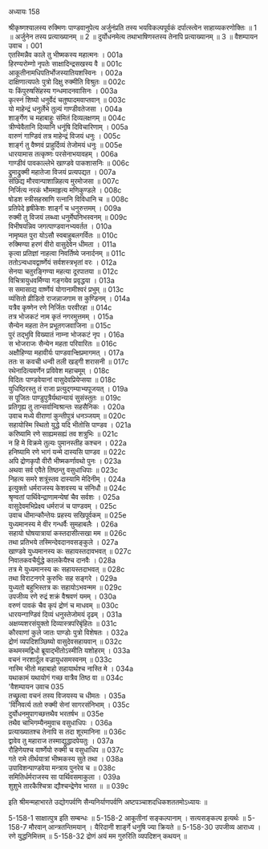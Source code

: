अध्यायः 158

श्रीकृष्णश्यालस्य रुक्मिणः पाण्डवानुपेत्य अर्जुनंप्रति तस्य भयविकल्पपूर्वकं दर्पात्स्त्वेन साहाय्यकरणोक्तिः ॥ 1 ॥ अर्जुनेन तस्य प्रत्याख्यानम् ॥ 2 ॥ दुर्योधनमेत्य तथाभाषिणस्तस्य तेनापि प्रत्याख्यानम् ॥ 3 ॥
वैशम्पायन उवाच ।	001    
एतस्मिन्नैव काले तु भीष्मकस्य महात्मनः ।	001a  
हिरण्यरोम्णो नृपतेः साक्षादिन्द्रसखस्य वै ॥	001c  
आकूतीनामधिपतिर्भोजस्यातियशस्विनः ।	002a  
दाक्षिणात्यपतेः पुत्रो दिक्षु रुक्मीति विश्रुतः ॥	002c  
यः किंपुरुषसिंहस्य गन्धमादनवासिनः ।	003a  
कृत्स्नं शिष्यो धनुर्वेदं चतुष्पादमवाप्तवान् ॥	003c  
यो माहेन्द्रं धनुर्लेभे तुल्यं गाण्डीवतेजसा ।	004a  
शार्ङ्गेण च महाबाहुः संमितं दिव्यलक्षणम् ॥	004c  
त्रीण्येवैतानि दिव्यानि धनूंषि दिविचारिणाम् ।	005a  
वारुणं गाण्डिवं तत्र माहेन्द्रं विजयं धनुः ।	005c  
शार्ङ्ग तु वैष्णवं प्राहुर्दिव्यं तेजोमयं धनुः ॥	005e   
धारयामास तत्कृष्णः परसेनाभयावहम् ।	006a  
गाण्डीवं पावकाल्लेभे खाण्डवे पाकशासनिः ॥	006c  
द्रुमाद्रुक्मी महातेजा विजयं प्रत्यपद्यत ।	007a  
संछिद्य मौरवान्पाशान्निहत्य मुरमोजसा ॥	007c  
निर्जित्य नरकं भौममाहृत्य मणिकुण्डले ।	008c  
षोडश स्त्रीसहस्राणि रत्नानि विविधानि च ॥	008c  
प्रतिपेदे हृषीकेशः शार्ङ्गं च धनुरुत्तमम् ।	009a  
रुक्मी तु विजयं लब्ध्वा धनुर्मेघनिभस्वनम् ॥	009c  
विभीषयन्निव जगत्पाण्डवानभ्यवर्तत ।	010a  
नामृष्यत पुरा योऽसौ स्वबाहुबलगर्वितः ॥	010c  
रुक्मिण्या हरणं वीरो वासुदेवेन धीमता ।	011a  
कृत्वा प्रतिज्ञां नाहत्वा निवर्तिष्ये जनार्दनम् ॥	011c  
ततोऽन्वधावद्वार्ष्णेयं सर्वशस्त्रभृतां वरः ।	012a  
सेनया चतुरङ्गिण्या महत्या दूरपातया ॥	012c  
विचित्रायुधवर्मिण्या गङ्गयेव प्रवृद्धया ।	013a  
स समासाद्य वार्ष्णेयं योगानामीश्वरं प्रभुम् ॥	013c  
व्यंसितो व्रीडितो राजन्नाजगाम स कुण्डिनम् ।	014a  
यत्रैव कृष्णेन रणे निर्जितः परवीरहा ॥	014c  
तत्र भोजकटं नाम कृतं नगरमुत्तमम् ।	015a  
सैन्येन महता तेन प्रभूतगजवाजिना ॥	015c  
पुरं तद्भुवि विख्यातं नाम्ना भोजकटं नृप ।	016a  
स भोजराजः सैन्येन महता परिवारितः ॥	016c  
अक्षौहिण्या महावीर्यः पाण्डवान्क्षिप्रमागमत् ।	017a  
ततः स कवची धन्वी तली खड्गी शरासनी ॥	017c  
रथेनादित्यवर्णेन प्रविवेश महाचमूम् ।	018c  
विदितः पाण्डवेयानां वासुदेवप्रियेप्सया ॥	018c  
युधिष्ठिरस्तु तं राजा प्रत्युद्गम्याभ्यपूजयत् ।	019a  
स पूजितः पाण्डुपुत्रैर्यथान्यायं सुसंस्तुतः ॥	019c  
प्रतिगृह्य तु तान्सर्वान्विश्रान्तः सहसैनिकः ।	020a  
उवाच मध्ये वीराणां कुन्तीपुत्रं धनञ्जयम् ॥	020c  
सहायोस्मि स्थितो युद्धे यदि भीतोसि पाण्डव ।	021a  
करिष्यामि रणे साह्यमसह्यं तव शत्रुभिः ॥	021c  
न हि मे विक्रमे तुल्यः पुमानस्तीह कश्चन ।	022a  
हनिष्यामि रणे भागं यन्मे दास्यसि पाण्डव ॥	022c  
अपि द्रोणकृपौ वीरौ भीष्मकर्णावथो पुनः ।	023a  
अथवा सर्व एवैते तिष्ठन्तु वसुधाधिपाः ॥	023c  
निहत्य समरे शत्रूंस्तव दास्यामि मेदिनीम् ।	024a  
इत्युक्तो धर्मराजस्य केशवस्य च संनिधौ ॥	024c  
श्रृण्वतां पार्थिवेन्द्राणामन्येषां चैव सर्वशः ।	025a  
वासुदेवमभिप्रेक्ष्य धर्मराजं च पाण्डवम् ।	025c  
उवाच धीमान्कौन्तेयः प्रहस्य सखिपूर्वकम् ॥	025e   
युध्यमानस्य मे वीर गन्धर्वैः सुमहाबलैः ।	026a  
सहायो घोषयात्रायां कस्तदासीत्सखा मम ॥	026c  
तथा प्रतिभये तस्मिन्देवदानवसङ्कुले ।	027a  
खाण्डवे युध्यमानस्य कः सहायस्तदावभवत् ॥	027c  
निवातकवचैर्युद्धे कालकेयैश्च दानवैः ।	028a  
तत्र मे युध्यमानस्य कः सहायस्तदाभवत् ॥	028c  
तथा विराटनगरे कुरुभिः सह सङ्गरे ।	029a  
युध्यतो बहुभिस्तत्र कः सहायोऽभवन्मम ॥	029c  
उपजीव्य रणे रुद्रं शक्रं वैश्रवणं यमम् ।	030a  
वरुणं पावकं चैव कृपं द्रोणं च माधवम् ॥	030c  
धारयन्गाण्डिवं दिव्यं धनुस्तेजोमयं दृढम् ।	031a  
अक्षय्यशरसंयुक्तो दिव्यास्त्रपरिबृंहितः ॥	031c  
कौरवाणां कुले जातः पाण्डोः पुत्रो विशेषतः ।	032a  
द्रोणं व्यपदिशञ्छिष्यो वासुदेवसहायवान् ॥	032c  
कथमस्मद्विधो ब्रूयाद्भीतोऽस्मीति यशोहरम् ।	033a  
वचनं नरशार्दूल वज्रायुधसमस्वनम् ॥	033c  
नास्मि भीतो महाबाहो सहायार्थश्च नास्ति मे ।	034a  
यथाकामं यथायोगं गच्छ वात्रैव तिष्ठ वा ॥	034c  
\'वैशम्पायन उवाच	035   
तच्छ्रुत्वा वचनं तस्य विजयस्य च धीमतः ।	035a  
\'विनिवर्त्य ततो रुक्मी सेनां सागरसंनिभाम् ।	035c  
दुर्योधनमुपागच्छत्तथैव भरतर्षभ ॥	035e   
तथैव चाभिगम्यैनमुवाच वसुधाधिपः ।	036a  
प्रत्याख्यातश्च तेनापि स तदा शूरमानिना ॥	036c  
द्वावेव तु महाराज तस्माद्युद्धादपेयतुः ।	037a  
रौहिणेयश्च वार्ष्णेयो रुक्मी च वसुधाधिप ॥	037c  
गते रामे तीर्थयात्रां भीष्मकस्य सुते तथा ।	038a  
उपाविशन्पाण्डवेया मन्त्राय पुनरेव च ॥	038c  
समितिर्धर्मराजस्य सा पार्थिवसमाकुला ।	039a  
शुशुभे तारकैश्चित्रा द्यौश्चन्द्रेणेव भारत ॥ ॥	039c  

इति श्रीमन्महाभारते उद्योगपर्वणि सैन्यनिर्याणपर्वणि अष्टपञ्चाशदधिकशततमोऽध्यायः ॥

5-158-1 साक्षात्पुत्र इति सम्बन्धः ॥ 5-158-2 आकूतीनां सङ्कल्पानाम् । सत्यसङ्कल्प इत्यर्थः ॥ 5-158-7 मौरवान् आन्त्रतन्तिमयान् । यैरिदानी शार्ङ्गे धनुषि ज्या क्रियते ॥ 5-158-30 उपजीव्य आराध्य । रणे युद्धनिमित्तम् ॥ 5-158-32 द्रोणं अयं मम गुरुरिति व्यपदिशन् कथयन् ॥
